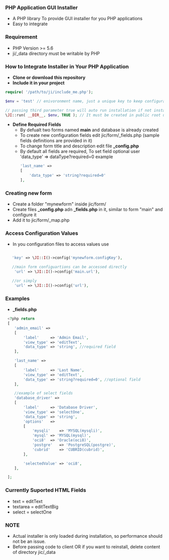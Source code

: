 ### PHP Application GUI Installer

 - A PHP library To provide GUI installer for you PHP applications
 - Easy to integrate

### Requirement

 - PHP Version >= 5.6
 - ji/\_data directory must be writable by PHP


### How to Integrate Installer in Your PHP Application

 - **Clone or download this repository**
 - **Include it in your project**
 ```php
 require( '/path/to/ji/include_me.php');

 $env = 'test' // enivoronment name, just a unique key to keep configuration seperate

 // passing third parameter true will auto run installation if not installed already
 \JI::run( __DIR__, $env, TRUE ); // It must be created in public root usually in index.php
 ```
 - **Define Required Fields**
 	- By defualt two forms named **main** and database is already created
	- To create new configuration fields edit jic/form/\_fields.php (sample fields definitions are provided in it)
	- To change form title and description edit file **_config.php**
	- By default all fields are required, To set field optional user 'data_type' => dataType?required=0
		example
		```php
		'last_name' =>
		[
			'data_type' => 'string?required=0'
		],
		```

### Creating new form
 - Create a folder "mynewform" inside jic/form/
 - Create files **_config.php** adn **_fields.php** in it, similar to form "main" and configure it
 - Add it to jic/form/\_map.php

### Access Configuration Values
 - In you configuration files to access values use
 ```php

 	'key' => \JI::I()->config('mynewform.configKey'),

	//main form configuartions can be accessed directly
	 'url' => \JI::I()->config('main.url'),

	//or simply
	 'url' => \JI::I()->config('url'),
 ```

### Examples
 - **_fields.php**
```php
 <?php return
 [
	'admin_email' =>
	[
		'label' 	=> 'Admin Email',
		'view_type' => 'editText',
		'data_type'	=> 'string', //required field
	],

	'last_name' =>
	[
		'label' 	=> 'Last Name',
		'view_type' => 'editText',
		'data_type'	=> 'string?required=0', //optional field
	],

	//example of select fields
	'database_driver' =>
	[
		'label' 	=> 'Database Driver',
		'view_type' => 'selectOne',
		'data_type' => 'string',
		'options'	=>
		[
			'mysqli'	=> 'MYSQL(mysqli)',
			'mysql'	=> 'MYSQL(mysql)',
			'oci8' 	=> 'Oracle(oci8)',
			'postgre' 	=> 'PostgreSQL(postgre)',
			'cubrid'	=> 'CUBRID(cubrid)',
		],

		'selectedValue' => 'oci8',
	],

 ];
```

### Currently Suported HTML Fields
- text  	= editText
- textarea 	= editTextBig
- select 	= selectOne


### NOTE
 - Actual installer is only loaded during installation, so performance should not be an issue.
 - Before passing code to client OR if you want to reinstall, delete content of directory jic/\_data
